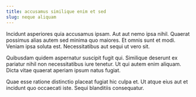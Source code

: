 ```yaml
---
title: accusamus similique enim et sed
slug: neque aliquam
---
```


Incidunt asperiores quia accusamus ipsam. Aut aut nemo ipsa nihil. Quaerat possimus alias autem sed minima quo maiores. Et omnis sunt et modi. Veniam ipsa soluta est. Necessitatibus aut sequi ut vero sit.

Quibusdam quidem aspernatur suscipit fugit qui. Similique deserunt ex pariatur nihil non necessitatibus iure tenetur. Ut qui autem enim aliquam. Dicta vitae quaerat aperiam ipsum natus fugiat.

Quae esse ratione distinctio placeat fugiat hic culpa et. Ut atque eius aut et incidunt quo occaecati iste. Sequi blanditiis consequatur.
